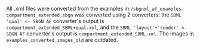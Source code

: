 All .xml files were converted from the examples in `/sbgnml_af_examples`. `compartment_extended.sbgn` was converted using 2 converters: the `SBML 'qual' <- SBGN AF` converter's output is `compartment_extended_SBML+qual.xml`, and the `SBML 'layout'+'render' <- SBGN AF` converter's output is `compartment_extended_SBML.xml`. The images in `examples_converted_images_old` are outdated.
